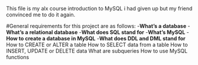 This file is my alx course introduction to MySQL
i had given up but my friend convinced me to do it again.

#General requirements for this project are as follows:
-**What’s a database**
-**What’s a relational database**
-**What does SQL stand for**
-**What’s MySQL**
-**How to create a database in MySQL**
-**What does DDL and DML stand for**
How to CREATE or ALTER a table
How to SELECT data from a table
How to INSERT, UPDATE or DELETE data
What are subqueries
How to use MySQL functions
